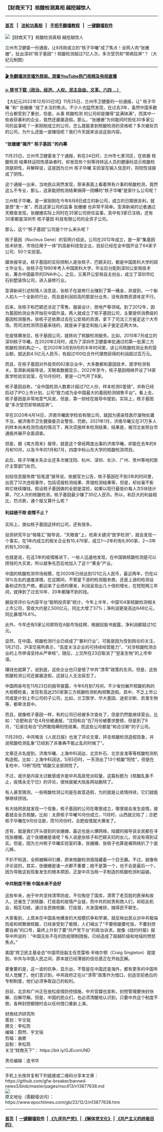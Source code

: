 ### 【财商天下】核酸检测真相 越挖越惊人
------------------------

#### [首页](https://github.com/gfw-breaker/banned-news3/blob/master/README.md) &nbsp;&nbsp;|&nbsp;&nbsp; [法轮功真相](https://github.com/begood0513/basic/blob/master/README.md)  &nbsp;&nbsp;|&nbsp;&nbsp; [手把手翻墙教程](https://github.com/gfw-breaker/guides/wiki)  &nbsp;&nbsp;|&nbsp;&nbsp; [一键翻墙软件](https://github.com/gfw-breaker/nogfw/blob/master/README.md)  



<div><img alt="【财商天下】核酸检测真相 越挖越惊人" class="attachment-djy_600_400 size-djy_600_400 wp-post-image" src="https://i.epochtimes.com/assets/uploads/2022/12/id13877639-1202_1200x8001-600x400.jpg"/>
<div class="caption">
 <p>
  兰州市卫健委一份通报，让8月刚成立的“核子华曦”成了焦点！全网人肉“张姗姗”，扯出深圳“核子基因”！核酸检测超过7亿人次，多次受罚却“带病狂奔”？（大纪元制图）
 </p>
</div></div><hr/>

#### [ 🎬  免翻墙浏览墙外禁闻、观看YouTube热门视频及电视直播](https://github.com/gfw-breaker/HelloWorld)

#### [ 💥  禁书下载（政治、经济、人权、民主自由、文革、六四 ...）](https://github.com/gfw-breaker/books/blob/master/README.md)

<div><p>
 【大纪元2022年12月03日讯】11月25日，兰州市卫健委的一份通报，让“
 <ok href="https://www.epochtimes.com/gb/tag/%E6%A0%B8%E5%AD%90%E5%8D%8E%E6%9B%A6.html">
  核子华曦
 </ok>
 ”和“
 <ok href="https://www.epochtimes.com/gb/tag/%E5%BC%A0%E5%A7%97%E5%A7%97.html">
  张姗姗
 </ok>
 ”成了关注的焦点。不少人也猛然发现，在过去3年，虽然中国多数行业都受到了重创，但是，从事
 <ok href="https://www.epochtimes.com/gb/tag/%E6%A0%B8%E9%85%B8%E6%A3%80%E6%B5%8B.html">
  核酸检测
 </ok>
 的公司却是赚得“盆满钵满”，而其中一些收获暴利的企业，竟然还屡屡造假。那么，“张姗姗”为何能同时担任30多家公司的监事呢？一家刚刚成立的公司，怎么就能拿到核酸检测的资格呢？多次被处罚的公司，为什么还能一直赚钱呢？我们今天就来谈谈这些内容。
</p>
<p>
</p>
<h4>
 “张姗姗”揭开“
 <ok href="https://www.epochtimes.com/gb/tag/%E6%A0%B8%E5%AD%90%E5%9F%BA%E5%9B%A0.html">
  核子基因
 </ok>
 ”的内幕
</h4>
<p>
 11月25日，兰州市卫健委发了个通报，称在24日时，兰州市七里河区，在依据
 <ok href="https://www.epochtimes.com/gb/tag/%E6%A0%B8%E9%85%B8%E6%A3%80%E6%B5%8B.html">
  核酸检测
 </ok>
 结果转运阳性感染者时，却发现有个别等待转运人员的健康码显示核酸检测是阴性，并解释说，这是因为兰州
 <ok href="https://www.epochtimes.com/gb/tag/%E6%A0%B8%E5%AD%90%E5%8D%8E%E6%9B%A6.html">
  核子华曦
 </ok>
 实验室在输入信息时，将阳性误报成了阴性。
</p>
<p>
 这个通报一出来，当地民众突然发现，原来表面上看着煞有介事的核酸检测，竟然这么不专业，那么，这家能把检测结果搞得一团糟的“核子华曦”是家什么公司呢？
</p>
<p>
 兰州核子华曦，是一家刚刚在今年8月8日成立的新公司，成立的日期很吉利，就是想“发一发”，而且这家公司的监事
 <ok href="https://www.epochtimes.com/gb/tag/%E5%BC%A0%E5%A7%97%E5%A7%97.html">
  张姗姗
 </ok>
 也非常不简单。澎湃新闻的记者通过天眼查发现，张姗姗实际上同时在35家公司担任监事，其中有3家已注销，还有30家都是深圳市
 <ok href="https://www.epochtimes.com/gb/tag/%E6%A0%B8%E5%AD%90%E5%9F%BA%E5%9B%A0.html">
  核子基因
 </ok>
 科技有限公司的全资子公司。
</p>
<p>
 那么，这个“核子基因”公司是个什么来头呢？
</p>
<p>
 核子基因（Nucleus Gene）的官网介绍说，公司在2012年成立，是一家“集基因技术研发、市场应用于一体”的高新科技型企业，目前已经在全中国开设了64家子公司、50个实验室。
</p>
<p>
 媒体报导说，核子基因的实际控制人是张核子、巴颖夫妇，都是中国医科大学的硕士毕业生。张核子在1990年考入中国医科大学，毕业后分配到深圳公安局技术处，筹办中国最早的DNA中心，之后，又离开公安局自主创业，成立了深圳市红石别墅装饰公司，进入装修行业。
</p>
<p>
 澎湃新闻引述知情人消息说，张核子在装修行业赚到了第一桶金，并提到，一个新人初入一个全新的行业，而且是利润较高的那部分业务，没有政商资源肯定不行。
</p>
<p>
 后来，张核子和巴颖还涉足了零售、服装设计、房地产等领域。到了2012年，因为基因检测业务开始在中国升温，两人就成立了核子基因公司，主要提供消费级的基因检测服务。张核子还依靠过去在公安局的资源，拿下了司法三方鉴定这个大市场。而司法检测项目最来钱的，就是亲子鉴定和胎儿亲子鉴定这两大块。
</p>
<p>
 在疫情爆发后，核子基因公司，就转向了核酸检测服务。比如，2015年7月成立的深圳核子华曦，在2020年2月时，成为了深圳市卫健委审批通过的第一批第三方核酸检测机构之一。在2020年3月到9月的半年时间里，该公司核酸检测业务的营业额，就达到4.5亿元人民币，有超过100位合作代理商获得的利润超过百万元。
</p>
<p>
 而且，在核子基因对外投资的62家企业中，大多数都和基因技术、医学检测有关。澎湃新闻报导说，天眼查数据显示，2022年至今，核子基因相继开设了14家医学检验实验室，在10月份时，更是一口气开了8家。
</p>
<p>
 核子基因自称，“全中国检测人数累计超过7亿人份，样本检测0差错”，并称已经启动了IPO上市计划，公司“致力成为全中国最大的基因检测销售平台”。看上去，核子基因是非常地意气风发，但是，第一财经在报导中提到，实际上，核子基因是“多次受罚却带病狂奔”。
</p>
<p>
 早在2020年4月14日，济南华曦医学检验有限公司，就因为感染性医疗废物处置不当，被济南市卫生健康委员会警告、罚款。2021年1月，济南华曦又在31万多人的样本尚未检测完成的情况下，再次谎报样本检测结果，结果是，被河北省邢台市通报并展开全面调查。
</p>
<p>
 但是，据《南方周末》报导，就是这个曾经两度出事的济南华曦，却能在去年的8月和10月，以及今年的1月和7月，四度中标山东大学的核酸检测项目。
</p>
<p>
 此后，核子华曦关系企业还多次被沈阳、杭州、深圳、长沙、广州、贵州等地的医疗主管部门处罚。
</p>
<p>
 创投信息服务商“铅笔道”报导说，依据官方公告，核子基因在不到3年的时间里，出现了12次违规事件，包括谎报检测结果、弄错检测结果等，但是，却丝毫不影响它继续赚钱。假设核子基因做的全部是混检，如果以现行最低价每人次5块钱计算，7亿人次的核酸检测，核子基因最少赚了35亿人民币。所以，和巨大的利益相比，罚点款，通个报又算什么呢？
</p>
<h4>
 利益链不除 疫情不止？
</h4>
<p>
 实际上，类似核子基因这样的公司，还有很多。
</p>
<p>
 投资研究平台“格隆汇”报导说，“天眼查”上，检索关键词“医学检测”，就会发现一个事实，在1年内成立的相关企业有10,476家，成立1～2年的有8,900家，2～3年的有5,300家。
</p>
<p>
 也就是说，在这3年的疫情推进下，一些人迅速地发现，在中国做核酸检测是可以捞钱的大买卖，所以就争先恐后地加入了这个“黄金”产业。
</p>
<p>
 中国的核酸检测市场规模，在2020年已经达到121亿元人民币，最近两年，仍在以18%左右的速度递增。在这期间，不管是下游的检测服务商，还是上游的检测设备和试剂生产商，都迎来了业绩的爆发，利润呈现出几十倍的增长，在短短两三年间，就挣到了过去10年、20年都赚不到的钱。
</p>
<p>
 据投资评价与内容平台“聪明投资家”统计，今年上半年，中国104家核酸检测相关上市公司，营收大约是2,500亿元，同比大增了37%；净利润更是高达648亿元，同比暴增76.6%。
</p>
<p>
 此外，今年还有5家公司即将在A股市场挂牌，根据招股书披露，净利润都超过1亿元。
</p>
<p>
 显然，在中国，核酸检测行业已经成了“暴利行业”。可能是因为受到舆论的关注，1月21日，沪深交易所表示，“高度关注企业的可持续经营能力”、“对涉核酸检测企业的上市申请坚持从严审核”。随后，上交所在23日取消了“翌圣生物”的上市申请。
</p>
<p>
 赚钱也就算了，说到底，这些企业也只是借了中共“清零”政策的东风，但是，这些核酸检测公司还屡屡造假，这就让人无法容忍了。
</p>
<p>
 中国网易号在11月23日的报导披露，今年6月到7月间，不少省份展开核酸机构的大规模检查，发现有高达250家第三方核酸检测机构频繁造假。其中，不乏上市公司或是计划上市公司的子公司，比如，兰卫医学、华大基因、迪安诊断、凯普生物等，都牵涉其中。
</p>
<p>
 而且，就像核子基因一样，有的公司已经被多次查处了，但是仍然能继续营业。比如：“合肥和合”在4月份被通报，“沈阳和合”在7月份被要求整顿，但是到了9月，“石家庄和合”仍然敢隐瞒阳性结果。而这些公司都是“和合诊断”的子公司。
</p>
<p>
 11月29日，中共喉舌《人民日报》也发了评论文章，抨击核酸检测造假现象，并说核酸检测乱象“已经到了非重典不能止乱的时候了”。
</p>
<p>
 文章还点名提到，济南华曦、上海中科润达、北京朴石、北京金准等等核酸检测机构造假。比如：上海中科润达，5月5日时，一天测出了13个核酸“阳性”，但是在复检中，13例“阳性”核酸又全部阴性了。
</p>
<p>
 不过，或许是内容太过敏感或许是中共高层党派较量，这篇标题为《核酸乱象不止，疫情永无宁日》的评论，很快就被大陆各网站删除了。
</p>
<p>
 有人甚至猜测，一些核酸检测公司是在故意造假，为的就是让疫情持续，它们就能够继续捞钱。
</p>
<p>
 有大陆网民就发现一个现象，核子基因的公司在哪里成立，哪里就会发生疫情，接着就会全员核酸。比如：太原核子华曦10月份成立，11月时，山西就沦陷了；合肥核子华曦在9月份注册，而10月份时，合肥疫情就大爆发了。
</p>
<p>
 还有，就是我们开头提到的张姗姗，最近也是火爆网络，陆媒的报导说全民都在寻找张姗姗。这个张姗姗是谁呢？有人说是张核子和巴颖夫妇的女儿，但没有得到证实。但是，因为兰州核子华曦实验室的事，张姗姗、张核子也算是被网络扒了个底儿掉。
</p>
<p>
 不扒不知道，全网被瞬间引爆，原来核酸检测竟隐藏着一个巨无霸。不过，就像有评论说的，其实，张姗姗是谁一点都不重要；她不是第一个，也不会是最后一个，因为导致这些现象发生的根本原因，正是中共当局一手制造的核酸检测利益链。
</p>
<h4>
 中共制度不倒 中国未来不会好
</h4>
<p>
 这些年来，由于中共坚持清零防疫，不仅掏空了国库，清零了老百姓的医保和收入，还催生了测核酸、打疫苗的疫情产业链，而中共的权贵和商人们，却趁此机会，相互勾结，通过全民做核酸、打疫苗，大发国难财，搞得民不聊生。
</p>
<p>
 大家看到，上周末在中国各地爆发的大规模抗争和学潮，就反映出民众对中共极端防疫和频繁做核酸，已经承受到了极限，人们喊出了“不要核酸要吃饭，不要封控要自由”的口号，最终上升到了要“共产党下台”的政治诉求。就像《纽约时报》报导中所说的：“中国无处不在的防疫限制措施，已经造成了超越阶级和地域的愤怒焦点。”
</p>
<p>
 美国“捍卫民主基金会”中国项目副主任克雷格·辛格尔顿（Craig Singleton）就提到，中共与中国人民之间，原本就已经薄弱的信任感正在开始瓦解。
</p>
<p>
 更重要的是，这一波的抗争，显示出，不管是在中国还是海外，都有更多的中国年轻人觉醒了。他们意识到，中共政府正在以“清零”政策作为借口，创造空前绝后的专制制度，他们必须争取自己的权利。
</p>
<p>
 目前，北京和广州正在放松疫情防控措施，中共官媒也宣称，封控管理要快封快解、应解尽解。但是，中国的民众们，也必须清醒地认识到，只要中共这个制度不倒，各种封控都随时会以任何借口重新上演。
</p>
<p>
 财商经济研究所
 <br/>
 策划：宇文铭
 <br/>
 撰文：李松筠
 <br/>
 编辑：蔚然、宇文铭
 <br/>
 剪辑：曲歌
 <br/>
 监制：李松筠
 <br/>
 关注“财商天下”：
 <ok href="https://bit.ly/GJEconUND">
  https://bit.ly/GJEconUND
 </ok>
</p>
<p>
 责任编辑：连书华
</p>
</div>
<hr/>
手机上长按并复制下列链接或二维码分享本文章：<br/>
https://github.com/gfw-breaker/banned-news3/blob/master/pages/nsc413/n13877638.md <br/>
<a href='https://github.com/gfw-breaker/banned-news3/blob/master/pages/nsc413/n13877638.md'><img src='https://github.com/gfw-breaker/banned-news3/blob/master/pages/nsc413/n13877638.md.png'/></a> <br/>
原文地址（需翻墙访问）：https://www.epochtimes.com/gb/22/12/2/n13877638.htm


------------------------
#### [首页](https://github.com/gfw-breaker/banned-news3/blob/master/README.md) &nbsp;|&nbsp; [一键翻墙软件](https://github.com/gfw-breaker/nogfw/blob/master/README.md) &nbsp;| [《九评共产党》](https://github.com/gfw-breaker/9ping.md/blob/master/README.md#九评之一评共产党是什么) | [《解体党文化》](https://github.com/gfw-breaker/jtdwh.md/blob/master/README.md) | [《共产主义的终极目的》](https://github.com/gfw-breaker/gczydzjmd.md/blob/master/README.md)


<img src='http://gfw-breaker.win/banned-news3/pages/nsc413/n13877638.md' width='0px' height='0px'/>